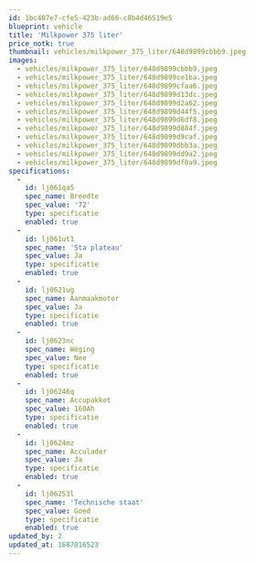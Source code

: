 ```yaml
---
id: 1bc407e7-cfe5-423b-ad66-c8b4d46519e5
blueprint: vehicle
title: 'Milkpower 375 liter'
price_notk: true
thumbnail: vehicles/milkpower_375_liter/648d9899cbbb9.jpeg
images:
  - vehicles/milkpower_375_liter/648d9899cbbb9.jpeg
  - vehicles/milkpower_375_liter/648d9899ce1ba.jpeg
  - vehicles/milkpower_375_liter/648d9899cfaa6.jpeg
  - vehicles/milkpower_375_liter/648d9899d13dc.jpeg
  - vehicles/milkpower_375_liter/648d9899d2a62.jpeg
  - vehicles/milkpower_375_liter/648d9899d44f5.jpeg
  - vehicles/milkpower_375_liter/648d9899d6df8.jpeg
  - vehicles/milkpower_375_liter/648d9899d884f.jpeg
  - vehicles/milkpower_375_liter/648d9899d9caf.jpeg
  - vehicles/milkpower_375_liter/648d9899dbb3a.jpeg
  - vehicles/milkpower_375_liter/648d9899dd9a2.jpeg
  - vehicles/milkpower_375_liter/648d9899df0a9.jpeg
specifications:
  -
    id: lj061qa5
    spec_name: Breedte
    spec_value: '72'
    type: specificatie
    enabled: true
  -
    id: lj061ut1
    spec_name: 'Sta plateau'
    spec_value: Ja
    type: specificatie
    enabled: true
  -
    id: lj0621ug
    spec_name: Aanmaakmotor
    spec_value: Ja
    type: specificatie
    enabled: true
  -
    id: lj0623nc
    spec_name: Weging
    spec_value: Nee
    type: specificatie
    enabled: true
  -
    id: lj06246q
    spec_name: Accupakket
    spec_value: 160Ah
    type: specificatie
    enabled: true
  -
    id: lj0624mz
    spec_name: Acculader
    spec_value: Ja
    type: specificatie
    enabled: true
  -
    id: lj06253l
    spec_name: 'Technische staat'
    spec_value: Goed
    type: specificatie
    enabled: true
updated_by: 2
updated_at: 1687016523
---
```

